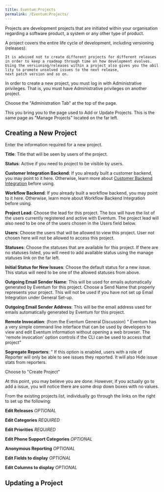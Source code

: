 ```yaml
---
title: Eventum:Projects
permalink: /Eventum:Projects/
---
```


Projects are development projects that are initiated within your organisation regarding a software product, a system or any other type of product.

A project covers the entire life cycle of development, including versioning (releases).

`It is advised not to create different projects for different releases in order to keep a roadmap through time on how development evolves. `
`Using the versioning/releases within a project also gives you the abillity to promote unsolved issues to the next release, `
`next patch version and so on.`

In order to create a new project, you must log in with Administrative privileges. That is, you must have Administrative privileges on another project.

Choose the "Administration Tab" at the top of the page.

This you bring you to the page used to Add or Update Projects. This is the same page as "Manage Projects" located on the far left.

Creating a New Project
----------------------

Enter the information required for a new project.

**Title**: Title that will be seen by users of the project.

**Status**: Active if you need to project to be visible by users.

**Customer Integration Backend**: If you already built a customer backend, you may point to it here. Otherwise, learn more about [Customer Backend Integration](/Extending_and_Integrating_Eventum "wikilink") before using.

**Workflow Backend**: If you already built a workflow backend, you may point to it here. Otherwise, learn more about Workflow Backend Integration before using.

**Project Lead**: Choose the lead for this project. The box will have the list of the users currently registered and active with Eventum. The project lead will also need to be one of the users chosen in the Users field below.

**Users**: Choose the users that will be allowed to view this project. User not chosen here will not be allowed to access this project.

**Statuses**: Choose the statuses that are available for this project. If there are no statuses listed, you will need to add available status using the manage statuses link on the far left.

**Initial Status for New Issues**: Choose the default status for a new issue. This status will need to be one of the allowed statuses from above.

**Outgoing Email Sender Name**: This will be used for emails automatically generated by Eventum for this project. Choose a Send Name that properly represents your project. This will not be used if you have not set up Email Integration under General Set-up.

**Outgoing Email Sender Address**: This will be the email address used for emails automatically generated by Eventum for this project.

**Remote Invocation**: (from the Eventum General Discussion) " Eventum has a very simple command line interface that can be used by developers to view and edit Eventum information without opening a web browser. The 'remote invocation' option controls if the CLI can be used to access that project"

**Segregate Reporters**: " If this option is enabled, users with a role of Reporter will only be able to see issues they reported. It will also Hide issue stats from reporters.

Choose to "Create Project"

At this point, you may believe you are done. However, if you actually go to add a issue, you will notice there are some drop down boxes with no values.

From the existing projects list, individually go through the links on the right to set up the following:

**Edit Releases** *OPTIONAL*

**Edit Categories** *REQUIRED*

**Edit Priorities** *REQUIRED*

**Edit Phone Support Categories** *OPTIONAL*

**Anonymous Reporting** *OPTIONAL*

**Edit Fields to display** *OPTIONAL*

**Edit Columns to display** *OPTIONAL*

Updating a Project
------------------